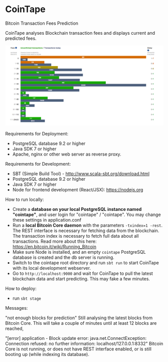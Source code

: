 # CoinTape
Bitcoin Transaction Fees Prediction

CoinTape analyses Blockchain transaction fees and displays current and predicted fees. 

![CoinTape](/public/images/screenshot.png?raw=true "Transaction Fees Overview")

Requirements for Deployment:
- PostgreSQL database 9.2 or higher
- Java SDK 7 or higher
- Apache, nginx or other web server as reverse proxy.

Requirements for Development:
- SBT (Simple Build Tool) - http://www.scala-sbt.org/download.html
- PostgreSQL database 9.2 or higher
- Java SDK 7 or higher
- Node for frontend development (React/JSX): https://nodejs.org

How to run locally:
- Create a **database on your local PostgreSQL instance named "cointape"**, and user login for "cointape" / "cointape". You may change these settings in application.conf
- Run a **local Bitcoin Core daemon** with the parameters `-txindex=1 -rest`. The REST interface is necessary for fetching data from the blockchain. The transaction index is necessary to fetch full data about all transactions. Read more about this here: https://en.bitcoin.it/wiki/Running_Bitcoin  
- Make sure Node is installed, and an empty `cointape` PostgreSQL database is created and the db server is running.
- Switch to the cointape root directory and run `sbt run` to start CoinTape with its local development webserver.
- Go to `http://localhost:9000` and wait for CoinTape to pull the latest blockchain data and start predicting. This may fake a few minutes.

How to deploy:
- run `sbt stage`

Messages:

"not enough blocks for prediction"
Still analysing the latest blocks from Bitcoin Core. This will take a couple of minutes until at least 12 blocks are reached,

"[error] application - Block update error: java.net.ConnectException: Connection
refused: no further information: localhost/127.0.0.1:8332"
Bitcoin Core is not running, or does not have REST interface enabled, or is still booting up (while indexing its database).